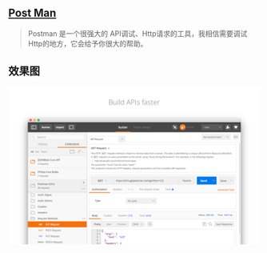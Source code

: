 ## [Post Man](https://chrome.google.com/webstore/detail/postman/fhbjgbiflinjbdggehcddcbncdddomop)

> Postman 是一个很强大的 API调试、Http请求的工具，我相信需要调试Http的地方，它会给予你很大的帮助。

## 效果图

![](/assets/cYBJtF-cfhw-0s7CozWB9Z-WdZbxh3m7r5i_mz7kFoYvIsC_g2PKi9DpGwCOXJAINSvy-UT0=s1280-h800-e365-rw.webp)

